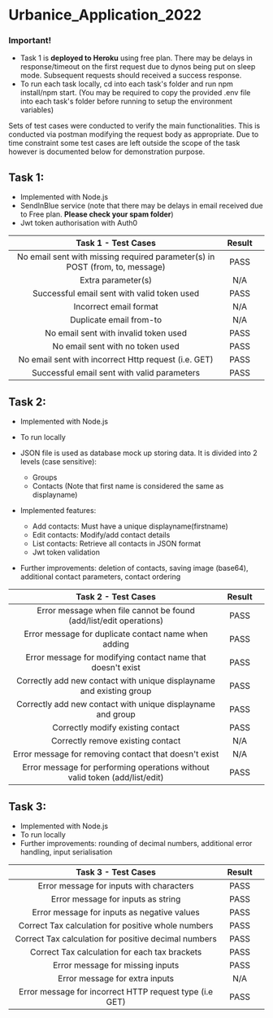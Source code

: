 # Urbanice_Application_2022

### Important!
- Task 1 is __deployed to Heroku__ using free plan. There may be delays in response/timeout on the first request due to dynos being put on sleep mode. Subsequent requests should received a success response.
- To run each task locally, cd into each task's folder and run npm install/npm start. (You may be required to copy the provided .env file into each task's folder before running to setup the environment variables)

Sets of test cases were conducted to verify the main functionalities. This is conducted via postman modifying the request body as appropriate. Due to time constraint some test cases are left outside the scope of the task however is documented below for demonstration purpose.

## Task 1:
- Implemented with Node.js
- SendInBlue service (note that there may be delays in email received due to Free plan. __Please check your spam folder__)
- Jwt token authorisation with Auth0

| Task 1 - Test Cases | Result  |  |
| :---:   | :-: | :-: |
| No email sent with missing required parameter(s) in POST (from, to, message) | PASS |
| Extra parameter(s) | N/A
| Successful email sent with valid token used | PASS
| Incorrect email format | N/A
| Duplicate email from-to | N/A
| No email sent with invalid token used | PASS
| No email sent with no token used | PASS
| No email sent with incorrect Http request (i.e. GET) | PASS
| Successful email sent with valid parameters | PASS


## Task 2:
- Implemented with Node.js
- To run locally
- JSON file is used as database mock up storing data. It is divided into 2 levels (case sensitive):
    - Groups
    - Contacts (Note that first name is considered the same as displayname)
- Implemented features: 
    - Add contacts: Must have a unique displayname(firstname)
    - Edit contacts: Modify/add contact details
    - List contacts: Retrieve all contacts in JSON format
    - Jwt token validation

- Further improvements: deletion of contacts, saving image (base64), additional contact parameters, contact ordering

| Task 2 - Test Cases | Result  |  |
| :---:   | :-: | :-: |
| Error message when file cannot be found (add/list/edit operations) | PASS |
| Error message for duplicate contact name when adding | PASS
| Error message for modifying contact name that doesn't exist | PASS
| Correctly add new contact with unique displayname and existing group | PASS
| Correctly add new contact with unique displayname and group | PASS
| Correctly modify existing contact | PASS
| Correctly remove existing contact | N/A
| Error message for removing contact that doesn't exist | N/A
| Error message for performing operations without valid token (add/list/edit) | PASS


## Task 3:
- Implemented with Node.js
- To run locally
- Further improvements: rounding of decimal numbers, additional error handling, input serialisation

| Task 3 - Test Cases | Result  |  |
| :---:   | :-: | :-: |
| Error message for inputs with characters | PASS |
| Error message for inputs as string | PASS
| Error message for inputs as negative values | PASS
| Correct Tax calculation for positive whole numbers | PASS
| Correct Tax calculation for positive decimal numbers | PASS
| Correct Tax calculation for each tax brackets | PASS
| Error message for missing inputs | PASS
| Error message for extra inputs | N/A
| Error message for incorrect HTTP request type (i.e GET) | PASS

